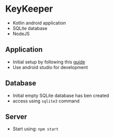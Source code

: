 # KeyKeeper

- Kotlin android application
- SQLite database
- NodeJS

## Application
- Initial setup by following this [guide](https://developer.android.com/codelabs/build-your-first-android-app-kotlin)
- Use android studio for development

## Database
- Initial empty SQLite database has ben created
- access using `sqlite3` command

## Server
- Start using: `npm start`
